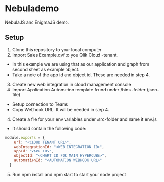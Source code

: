 # Nebulademo
NebulaJS and EnigmaJS demo.

## Setup
1. Clone this repository to your local computer
2. Import Sales Example.qvf to you Qlik Cloud -tenant. 
- In this example we are using that as our application and graph from second sheet as example object.
- Take a note of the app id and object id. These are needed in step 4.
3. Create new web integration in cloud management console 
4. Import Application Automation template found under /bins -folder (json-file)
- Setup connection to Teams
- Copy Webhook URL. It will be needed in step 4.
4. Create a file for your env variables under /src-folder and name it env.js

- It should contain the following code:

```javascript
module.exports = {
    url: "<CLOUD TENANT URL>",
    webIntegrationId: "<WEB INTEGRATION ID>",
    appId: "<APP ID>",
    objectId: "<CHART ID FOR MAIN HYPERCUBE>",
    automationId: "<AUTOMATION WEBHOOK URL>"
  }
  ```
  
  5. Run npm install and npm start to start your node project